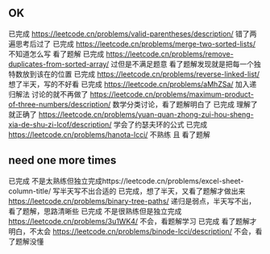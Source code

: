 ## OK
已完成 https://leetcode.cn/problems/valid-parentheses/description/ 错了两遍思考后过了
已完成 https://leetcode.cn/problems/merge-two-sorted-lists/ 不知道怎么写 看了题解
已完成 https://leetcode.cn/problems/remove-duplicates-from-sorted-array/ 过但是不满足题意 看了题解发现就是把每一个独特数放到该在的位置
已完成 https://leetcode.cn/problems/reverse-linked-list/ 想了半天，写的不好看
已完成 https://leetcode.cn/problems/aMhZSa/ 加入递归解法
讨论的就不再做了 https://leetcode.cn/problems/maximum-product-of-three-numbers/description/ 数学分类讨论，看了题解明白了
已完成 理解了就正确了 https://leetcode.cn/problems/yuan-quan-zhong-zui-hou-sheng-xia-de-shu-zi-lcof/description/ 学会了约瑟夫环的公式
已完成 https://leetcode.cn/problems/hanota-lcci/ 不熟练 且 看了题解

## need one more times
已完成 不是太熟练但独立完成https://leetcode.cn/problems/excel-sheet-column-title/ 写半天写不出合适的
已完成，想了半天，又看了题解才做出来 https://leetcode.cn/problems/binary-tree-paths/ 递归是弱点，半天写不出，看了题解，思路清晰些
已完成 不是很熟练但是独立完成 https://leetcode.cn/problems/3u1WK4/ 不会，看题解学习
已完成 看了题解才明白，不太会 https://leetcode.cn/problems/binode-lcci/description/ 不会，看了题解没懂

